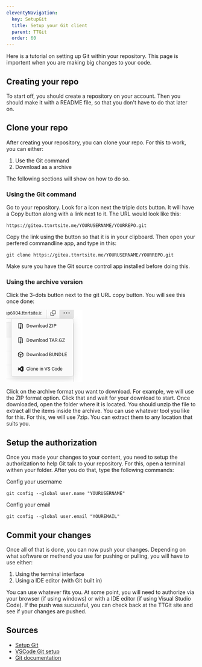 ```yaml
---
eleventyNavigation:
  key: SetupGit
  title: Setup your Git client
  parent: TTGit
  order: 60
---
```


Here is a tutorial on setting up Git within your repository. This page is importent when you are making big changes to your code.

## Creating your repo
To start off, you should create a repository on your account. Then you should make it with a README file, so that you don't have to do that later on.

## Clone your repo
After creating your repository, you can clone your repo. For this to work, you can either:

1. Use the Git command
2. Download as a archive

The following sections will show on how to do so.

### Using the Git command
Go to your repository. Look for a icon next the triple dots button. It will have a Copy button along with a link next to it. The URL would look like this:

```
https://gitea.ttnrtsite.me/YOURUSERNAME/YOURREPO.git
```

Copy the link using the button so that it is in your clipboard. Then open your perfered commandline app, and type in this:

```
git clone https://gitea.ttnrtsite.me/YOURUSERNAME/YOURREPO.git
```

Make sure you have the Git source control app installed before doing this.

### Using the archive version
Click the 3-dots button next to the git URL copy button. You will see this once done:

![archive_popup](/assets/images/archive_popup.png)

Click on the archive format you want to download. For example, we will use the ZIP format option. Click that and wait for your download to start. Once downloaded, open the folder where it is located. You should unzip the file to extract all the items inside the archive. You can use whatever tool you like for this. For this, we will use 7zip. You can extract them to any location that suits you.

## Setup the authorization
Once you made your changes to your content, you need to setup the authorization to help Git talk to your repository. For this, open a terminal withen your folder. After you do that, type the following commands:

Config your username
```
git config --global user.name "YOURUSERNAME"
```

Config your email
```
git config --global user.email "YOUREMAIL"
```

## Commit your changes
Once all of that is done, you can now push your changes. Depending on what software or methend you use for pushing or pulling, you will have to use either:

1. Using the terminal interface
2. Using a IDE editor (with Git built in)

You can use whatever fits you. At some point, you will need to authorize via your browser (if using windows) or with a IDE editor (if using Visual Studio Code). If the push was sucussful, you can check back at the TTGit site and see if your changes are pushed.

## Sources
- [Setup Git](https://docs.github.com/en/get-started/getting-started-with-git/set-up-git)
- [VSCode Git setup](https://code.visualstudio.com/docs/sourcecontrol/overview)
- [Git documentation](https://git-scm.com/docs)
